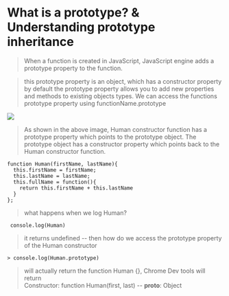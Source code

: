 # What is a prototype?  & Understanding prototype inheritance

> When a function is created in JavaScript, JavaScript engine adds a prototype property to the function.


> this prototype property is an object, which has a constructor property by default
> the prototype property allows you to add new properties and methods to existing objects types.
> We can access the functions prototype property using functionName.prototype

![](https://github.com/rupeshmi/CodeSprint/blob/dev/JavaScript/Part2/CodeSnippets/ConstructorPrototype.png)


> As shown in the above image, Human constructor function has a prototype property which points to the prototype object. The prototype object has a constructor property which points back to the Human constructor function.

```
function Human(firstName, lastName){
  this.firstName = firstName;
  this.lastName = lastName;
  this.fullName = function(){
    return this.firstName + this.lastName
  }
};
```

> what happens when we log Human?
```
 console.log(Human)
```
> it returns undefined
--
> then how do we access the prototype property of the Human constructor
```
> console.log(Human.prototype)
```

> will actually return the function Human {}, Chrome Dev tools will return  <br/>
> Constructor: function Human(first, last) --
> __proto__: Object
